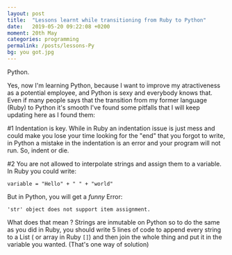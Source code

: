 ```yaml
---
layout: post
title:  "Lessons learnt while transitioning from Ruby to Python"
date:   2019-05-20 09:22:08 +0200
moment: 20th May
categories: programming
permalink: /posts/lessons-Py
bg: you got.jpg
---
```



Python.

Yes, now I'm learning Python, because I want to improve my atractiveness as a potential employee, and Python is sexy and everybody knows that.
Even if many people says that the transition from my former language (Ruby) to Python it's smooth I've found some pitfalls that I will keep updating here as I found them:

#1 Indentation is key.
While in Ruby an indentation issue is just mess and could make you lose your time looking for the "end" that you forgot to write, in Python a mistake in the indentation is an error and your program will not run. So, indent or die.

#2 You are not allowed to interpolate strings and assign them to a variable.
In Ruby you could write:

`variable = "Hello" + " " + "world"`

But in Python, you will get a *funny* Error:

`'str' object does not support item assignment.`

What does that mean ? Strings are inmutable on Python so to do the same as you did in Ruby, you should write 5 lines of code to append every string to a List ( or array in Ruby `[]`) and then join the whole thing and put it in the variable you wanted. (That's one way of solution)

